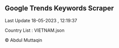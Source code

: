 

## Google Trends Keywords Scraper 
 
Last Update 18-05-2023 , 12:19:37

Country List :
VIETNAM.json



© Abdul Muttaqin 
